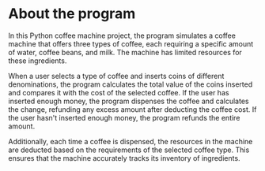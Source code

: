 <h1><u></u>About the program</u></h1>

<p>
In this Python coffee machine project, the program simulates a coffee machine that offers three types of coffee, each requiring a specific amount of water, coffee beans, and milk. The machine has limited resources for these ingredients. 
</p>
<P>
When a user selects a type of coffee and inserts coins of different denominations, the program calculates the total value of the coins inserted and compares it with the cost of the selected coffee. If the user has inserted enough money, the program dispenses the coffee and calculates the change, refunding any excess amount after deducting the coffee cost. If the user hasn't inserted enough money, the program refunds the entire amount. 
</P>
<p>
Additionally, each time a coffee is dispensed, the resources in the machine are deducted based on the requirements of the selected coffee type. This ensures that the machine accurately tracks its inventory of ingredients.
</p>
